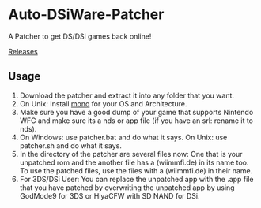 # Auto-DSiWare-Patcher
A Patcher to get DS/DSi games back online!

[Releases](https://github.com/ApfelTV/Auto-DSiWare-Patcher/releases/)

## Usage
1. Download the patcher and extract it into any folder that you want.
1. On Unix: Install [mono](http://www.mono-project.com) for your OS and Architecture.
1. Make sure you have a good dump of your game that supports Nintendo WFC and make sure its a nds or app file (if you have an srl: rename it to nds).
1. On Windows: use patcher.bat and do what it says. On Unix: use patcher.sh and do what it says.
1. In the directory of the patcher are several files now: One that is your unpatched rom and the another file has a (wiimmfi.de) in its name too. To use the patched files, use the files with a (wiimmfi.de) in their name.
1. For 3DS/DSi User: You can replace the unpatched app with the .app file that you have patched by overwriting the unpatched app by using GodMode9 for 3DS or HiyaCFW with SD NAND for DSi.
